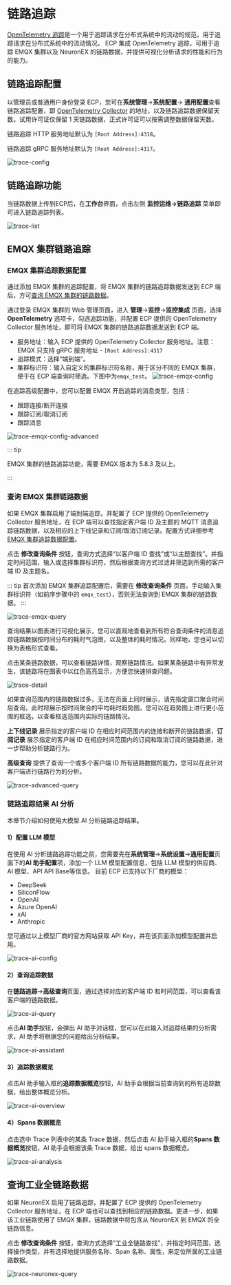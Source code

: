 # 链路追踪

[OpenTelemetry 追踪](https://opentelemetry.io/docs/concepts/signals/traces/)是一个用于追踪请求在分布式系统中的流动的规范，用于追踪请求在分布式系统中的流动情况。 ECP 集成 OpenTelemetry 追踪，可用于追踪 EMQX 集群以及 NeuronEX 的链路数据，并提供可视化分析请求的性能和行为的能力。

## 链路追踪配置

以管理员或普通用户身份登录 ECP，您可在**系统管理**->**系统配置**-> **通用配置**查看链路追踪配置，即 [OpenTelemetry Collector](https://opentelemetry.io/docs/collector/getting-started) 的地址，以及链路追踪数据保留天数。试用许可证仅保留 1 天链路数据，正式许可证可以按需调整数据保留天数。

链路追踪 HTTP 服务地址默认为 `[Root Address]:4318`。

链路追踪 gRPC 服务地址默认为 `[Root Address]:4317`。

![trace-config](_assets/trace-config.png)

## 链路追踪功能

当链路数据上传到ECP后，在**工作台**界面，点击左侧 **监控运维->链路追踪** 菜单即可进入链路追踪列表。

![trace-list](_assets/trace-list.png)

## EMQX 集群链路追踪

### EMQX 集群追踪数据配置

通过添加 EMQX 集群的追踪配置，将 EMQX 集群的链路追踪数据发送到 ECP 端后，方可[查询 EMQX 集群的链路数据](#查询-emqx-集群链路数据)。

通过登录 EMQX 集群的 Web 管理页面，进入 **管理**->**监控**->**监控集成** 页面，选择 **OpenTelemetry** 选项卡，勾选追踪功能，并配置 ECP 提供的 OpenTelemetry Collector 服务地址，即可将 EMQX 集群的链路追踪数据发送到 ECP 端。

- 服务地址：输入 ECP 提供的 OpenTelemetry Collector 服务地址。注意：EMQX 只支持 gRPC 服务地址 - `[Root Address]:4317`
- 追踪模式：选择“端到端”。
- 集群标识符：输入自定义的集群标识符名称，用于区分不同的 EMQX 集群，便于在 ECP 端查询时筛选。下图中为`emqx_test`。
![trace-emqx-config](_assets/trace-emqx-1-zh.png)

在追踪高级配置中，您可以配置 EMQX 开启追踪的消息类型，包括：

- 跟踪连接/断开连接
- 跟踪订阅/取消订阅
- 跟踪消息

![trace-emqx-config-advanced](_assets/trace-emqx-2-zh.png)

::: tip

EMQX 集群的链路追踪功能，需要 EMQX 版本为 5.8.3 及以上。

:::

### 查询 EMQX 集群链路数据

如果 EMQX 集群启用了端到端追踪，并配置了 ECP 提供的 OpenTelemetry Collector 服务地址，在 ECP 端可以查找指定客户端 ID 及主题的 MQTT 消息追踪链路数据，以及相应的上下线记录和订阅/取消订阅记录。配置方式详细参考[EMQX 集群追踪数据配置](#emqx-集群追踪数据配置)。

点击 **修改查询条件** 按钮，查询方式选择“以客户端 ID 查找”或“以主题查找”。并指定时间范围，输入或选择集群标识符，然后根据查询方式过滤并筛选到所需的客户端 ID 及主题名。

::: tip
首次添加 EMQX 集群追踪配置后，需要在 **修改查询条件** 页面，手动输入集群标识符（如前序步骤中的 `emqx_test`），否则无法查询到 EMQX 集群的链路数据。
:::

![trace-emqx-query](_assets/trace-emqx-query.png)

查询结果以图表进行可视化展示，您可以直观地查看到所有符合查询条件的消息追踪链路数据按时间分布的耗时气泡图，以及整体的耗时情况。同样地，您也可以切换为表格形式查看。

点击某条链路数据，可以查看链路详情，观察链路情况。如果某条链路中有异常发生，该链路将在图表中以红色高亮显示，方便您快速排查问题。

![trace-detail](_assets/trace-detail.png)

如果查询范围内的链路数据过多，无法在页面上同时展示，请先指定窗口聚合时间后查询，此时将展示按时间聚合的平均耗时趋势图，您可以在趋势图上进行更小范围的框选，以查看框选范围内实际的链路情况。

**上下线记录** 展示指定的客户端 ID 在相应时间范围内的连接和断开的链路数据，**订阅记录** 展示指定的客户端 ID 在相应时间范围内的订阅和取消订阅的链路数据，进一步帮助分析链路行为。

**高级查询** 提供了查询一个或多个客户端 ID 所有链路数据的能力，您可以在此针对客户端进行链路行为的分析。

![trace-advanced-query](_assets/trace-advanced-query.png)


### 链路追踪结果 AI 分析

本章节介绍如何使用大模型 AI 分析链路追踪结果。

#### 1）配置 LLM 模型

在使用 AI 分析链路追踪功能之前，您需要先在**系统管理**->**系统设置**->**通用配置**页面下的**AI 助手配置**项，添加一个 LLM 模型配置信息，包括 LLM 模型的供应商、AI 模型、API API Base等信息。 目前 ECP 已支持以下厂商的模型：

- DeepSeek
- SiliconFlow
- OpenAI
- Azure OpenAI
- xAI
- Anthropic

您可通过以上模型厂商的官方网站获取 API Key，并在该页面添加模型配置并启用。

![trace-ai-config](_assets/trace-ai-config-zh.png)

#### 2）查询追踪数据

在**链路追踪**->**高级查询**页面，通过选择对应的客户端 ID 和时间范围，可以查看该客户端的链路数据。

![trace-ai-query](_assets/trace-ai-1-zh.png)

点击**AI 助手**按钮，会弹出 AI 助手对话框，您可以在此输入对追踪结果的分析需求，AI 助手将根据您的问题给出分析结果。

![trace-ai-assistant](_assets/trace-ai-2-zh.png)

#### 3）追踪数据概览

点击AI 助手输入框的**追踪数据概览**按钮，AI 助手会根据当前查询到的所有追踪数据，给出整体概览分析。

![trace-ai-overview](_assets/trace-ai-3-zh.png)

#### 4）Spans 数据概览

点击选中 Trace 列表中的某条 Trace 数据，然后点击 AI 助手输入框的**Spans 数据概览**按钮，AI 助手会根据该条 Trace 数据，给出 spans 数据概览。

![trace-ai-analysis](_assets/trace-ai-4-zh.png)



## 查询工业全链路数据

如果 NeuronEX 启用了链路追踪，并配置了 ECP 提供的 OpenTelemetry Collector 服务地址，在 ECP 端也可以查找到相应的链路数据。更进一步，如果该工业链路使用了 EMQX 集群，链路数据中将包含从 NeuronEX 到 EMQX 的全链路信息。

点击 **修改查询条件** 按钮，查询方式选择“工业全链路查找”，并指定时间范围，选择操作类型，并有选择地提供服务名称、Span 名称、属性，来定位所属的工业链路数据。

![trace-neuronex-query](_assets/trace-neuronex-query.png)